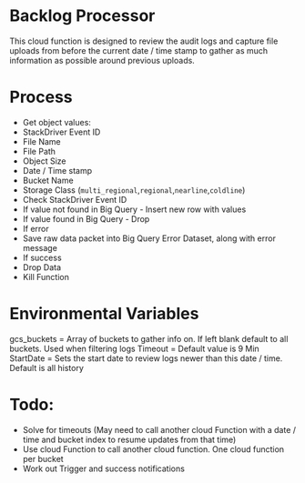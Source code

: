 # Backlog Processor

This cloud function is designed to review the audit logs and capture file uploads from before the current date / time stamp to gather as much information as possible around previous uploads.

# Process
- Get object values:
 - StackDriver Event ID
 - File Name
 - File Path
 - Object Size
 - Date / Time stamp
 - Bucket Name
 - Storage Class (`multi_regional`,`regional`,`nearline`,`coldline`)
 - Check StackDriver Event ID
  - If value not found in Big Query - Insert new row with values
  - If value found in Big Query - Drop
- If error
 - Save raw data packet into Big Query Error Dataset, along with error message
- If success
 - Drop Data
 - Kill Function


# Environmental Variables
gcs_buckets = Array of buckets to gather info on. If left blank default to all buckets. Used when filtering logs
Timeout = Default value is 9 Min
StartDate = Sets the start date to review logs newer than this date / time. Default is all history

# Todo:
* Solve for timeouts (May need to call another cloud Function with a date / time and bucket index to resume updates from that time)
* Use cloud Function to call another cloud function. One cloud function per bucket
* Work out Trigger and success notifications
